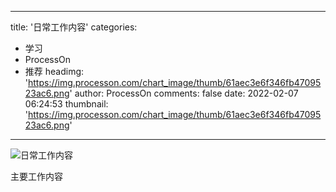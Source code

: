 
---
title: '日常工作内容'
categories: 
 - 学习
 - ProcessOn
 - 推荐
headimg: 'https://img.processon.com/chart_image/thumb/61aec3e6f346fb4709523ac6.png'
author: ProcessOn
comments: false
date: 2022-02-07 06:24:53
thumbnail: 'https://img.processon.com/chart_image/thumb/61aec3e6f346fb4709523ac6.png'
---

<div>   
<img class="thumb" alt="日常工作内容" src="https://img.processon.com/chart_image/thumb/61aec3e6f346fb4709523ac6.png" referrerpolicy="no-referrer">
<p>主要工作内容</p>  
</div>
            